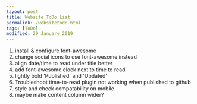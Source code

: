 ```yaml
---
layout: post
title: Website ToDo List
permalink: /websitetodo.html
tags: [ToDo]
modified: 29 January 2019
---
```

1. install & configure font-awesome
2. change social icons to use font-awesome instead
3. align date/time to read under title better
4. add font-awesome clock next to time to read
5. lightly bold 'Published' and 'Updated'
6. Troubleshoot time-to-read plugin not working when published to github
7. style and check compatability on mobile
8. maybe make content column wider?